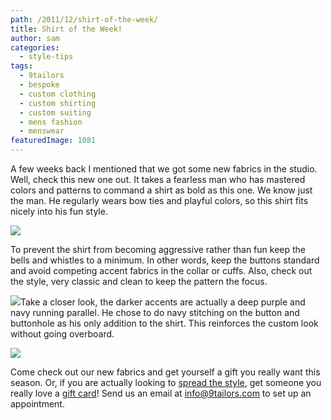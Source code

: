```yaml
---
path: /2011/12/shirt-of-the-week/
title: Shirt of the Week!
author: sam
categories: 
  - style-tips
tags: 
  - 9tailors
  - bespoke
  - custom clothing
  - custom shirting
  - custom suiting
  - mens fashion
  - menswear
featuredImage: 1081
---
```

A few weeks back I mentioned that we got some new fabrics in the studio. Well, check this new one out. It takes a fearless man who has mastered colors and patterns to command a shirt as bold as this one. We know just the man. He regularly wears bow ties and playful colors, so this shirt fits nicely into his fun style.

[![](http://1.bp.blogspot.com/-hfXuCGUOzwI/Tud_I_bk5nI/AAAAAAAABCg/ZWXIPZgJwYw/s400/awong_shirtofweek_1a.jpg)](http://1.bp.blogspot.com/-hfXuCGUOzwI/Tud_I_bk5nI/AAAAAAAABCg/ZWXIPZgJwYw/s1600/awong_shirtofweek_1a.jpg)

To prevent the shirt from becoming aggressive rather than fun keep the bells and whistles to a minimum. In other words, keep the buttons standard and avoid competing accent fabrics in the collar or cuffs. Also, check out the style, very classic and clean to keep the pattern the focus.

[![](http://2.bp.blogspot.com/-701j7QpGVB4/Tud-KBYE0bI/AAAAAAAABCM/tZYtHtitylk/s400/awong_shirtofweek_1b.jpg)](http://2.bp.blogspot.com/-701j7QpGVB4/Tud-KBYE0bI/AAAAAAAABCM/tZYtHtitylk/s1600/awong_shirtofweek_1b.jpg)Take a closer look, the darker accents are actually a deep purple and navy running parallel. He chose to do navy stitching on the button and buttonhole as his only addition to the shirt. This reinforces the custom look without going overboard.

[![](http://4.bp.blogspot.com/--5WEoSYBskg/Tud_J-87q9I/AAAAAAAABC4/eOJ60-geREQ/s400/awong_shirtofweek_1c.jpg)](http://4.bp.blogspot.com/--5WEoSYBskg/Tud_J-87q9I/AAAAAAAABC4/eOJ60-geREQ/s1600/awong_shirtofweek_1c.jpg)

Come check out our new fabrics and get yourself a gift you really want this season. Or, if you are actually looking to [spread the style](http://9tailors.blogspot.com/2011/04/spread-good-style.html), get someone you really love a [gift card](http://www.9tailors.com/pages/#!/pages/customer_service/gift_cards)! Send us an email at [info@9tailors.com](http://www.blogger.com/info@9tailors.com) to set up an appointment.